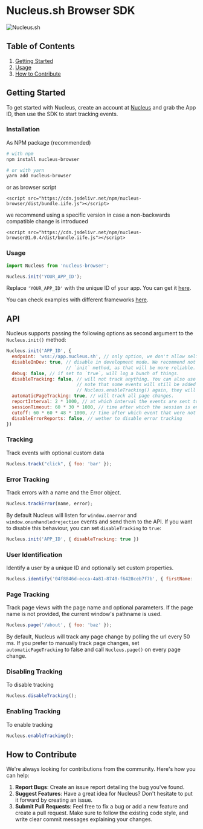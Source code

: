 # Nucleus.sh Browser SDK

![Nucleus.sh](https://intriguing-lemonade-efa.notion.site/image/https%3A%2F%2Fs3-us-west-2.amazonaws.com%2Fsecure.notion-static.com%2Fb00319ab-5801-40dc-b0f4-5de683b11d61%2Fgithub_browser_sdk_banner.jpg?id=9fabfb89-61d3-4d87-97ff-ef88c9bd8947&table=block)

## Table of Contents

1. [Getting Started](#getting-started)
2. [Usage](#usage)
3. [How to Contribute](#how-to-contribute)

## Getting Started

To get started with Nucleus, create an account at [Nucleus](https://dash.nucleus.sh/login) and grab the App ID, then
use the SDK to start tracking events.

### Installation

As NPM package (recommended)

```bash
# with npm
npm install nucleus-browser

# or with yarn
yarn add nucleus-browser
```

or as browser script

```
<script src="https://cdn.jsdelivr.net/npm/nucleus-browser/dist/bundle.iife.js"></script>
```

we recommend using a specific version in case a non-backwards compatible change is introduced

```
<script src="https://cdn.jsdelivr.net/npm/nucleus-browser@1.0.4/dist/bundle.iife.js"></script>
```

### Usage


```javascript
import Nucleus from 'nucleus-browser';

Nucleus.init('YOUR_APP_ID');
```

Replace `'YOUR_APP_ID'` with the unique ID of your app. You can get it [here](https://dash.nucleus.sh/account).

You can check examples with different frameworks [here](./playground).

## API

Nucleus supports passing the following options as second argument to the `Nucleus.init()` method:

```js
Nucleus.init('APP_ID', {
  endpoint: 'wss://app.nucleus.sh', // only option, we don't allow self hosting yet :(
  disableInDev: true, // disable in development mode. We recommend not to call
                      // `init` method, as that will be more reliable.
  debug: false, // if set to `true`, will log a bunch of things.
  disableTracking: false, // will not track anything. You can also use `Nucleus.disableTracking()`.
                          // note that some events will still be added to the queue, so if you call
                          // Nucleus.enableTracking() again, they will be sent to the server.
  automaticPageTracking: true, // will track all page changes.
  reportInterval: 2 * 1000, // at which interval the events are sent to the server.
  sessionTimeout: 60 * 30 * 1000, // time after which the session is ended
  cutoff: 60 * 60 * 48 * 1000, // time after which event that were not sent yet are deleted
  disableErrorReports: false, // wether to disable error tracking
})
```

### Tracking

Track events with optional custom data

```javascript
Nucleus.track("click", { foo: 'bar' });
```

### Error Tracking

Track errors with a name and the Error object.

```javascript
Nucleus.trackError(name, error);
```

By default Nucleus will listen for `window.onerror` and `window.onunhandledrejection` events and send them to the API. If you want
to disable this behaviour, you can set `disableTracking` to `true`:

```js
Nucleus.init('APP_ID', { disableTracking: true })
```

### User Identification

Identify a user by a unique ID and optionally set custom properties.

```javascript
Nucleus.identify('04f8846d-ecca-4a81-8740-f6428ceb7f7b', { firstName: 'Brendan', lastName: 'Eich' });
```

### Page Tracking

Track page views with the page name and optional parameters. If the page name is not provided, the current window's pathname is used.

```javascript
Nucleus.page('/about', { foo: 'baz' });
```

By default, Nucleus will track any page change by polling the url every 50 ms. If you prefer to manually track page changes, set `automaticPageTracking` to false and call `Nucleus.page()` on every page change.

### Disabling Tracking

To disable tracking

```javascript
Nucleus.disableTracking();
```

### Enabling Tracking

To enable tracking

```javascript
Nucleus.enableTracking();
```

## How to Contribute

We're always looking for contributions from the community. Here's how you can help:

1. **Report Bugs**: Create an issue report detailing the bug you've found.
2. **Suggest Features**: Have a great idea for Nucleus? Don't hesitate to put it forward by creating an issue.
3. **Submit Pull Requests**: Feel free to fix a bug or add a new feature and create a pull request. Make sure to follow the existing code style, and write clear commit messages explaining your changes.
